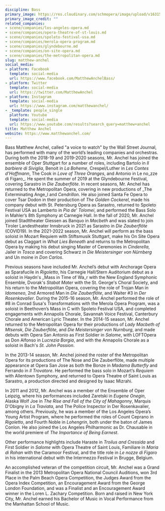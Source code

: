 ```yaml
---
discipline: Bass
primary_image: https://res.cloudinary.com/schmopera/image/upload/v1631551637/media/2021/09/MatthewAnchel_vjsha4.jpg
primary_image_credit: ""
related_companies:
- scene/companies/los-angeles-opera.md
- scene/companies/opera-theatre-of-st-louis.md
- scene/companies/spoleto-festival-usa.md
- scene/companies/merola-opera-program.md
- scene/companies/glyndebourne.md
- scene/companies/on-site-opera.md
- scene/companies/the-metropolitan-opera.md
slug: matthew-anchel
social_media:
- platform: Facebook
  template: social-media
  url: https://www.facebook.com/MatthewAnchelBass/
- platform: Twitter
  template: social-media
  url: https://twitter.com/MatthewAnchel
- platform: Instagram
  template: social-media
  url: https://www.instagram.com/matthewanchel/
- _template: people_single
  platform: Youtube
  template: social-media
  url: https://www.youtube.com/results?search_query=matthew+anchel
title: Matthew Anchel
website: https://www.matthewanchel.com/
---
```

Bass Matthew Anchel, called "a voice to watch" by the Wall Street Journal, has performed with many of the world’s leading companies and orchestras. During both the 2018-19 and 2019-2020 seasons, Mr. Anchel has joined the ensemble of Oper Stuttgart for a number of roles, including Bartolo in _Il barbiere di Siviglia_, Benoit in _La Boheme_, Crespel/Luther in _Les Contes d’Hoffmann_, The Cook in _Love of Three Oranges_, and Antonio in Le no_zze di Figaro_. He spent the summer of 2019 at the Glyndebourne Festival, covering Sarastro in _Die Zauberflöte_. In recent seasons, Mr. Anchel has returned to the Metropolitan Opera, covering in new productions of _The Exterminating Ange_l and _Cendrillon_. He also joined Santa Fe Opera to cover Tsar Dodon in their production of _The Golden Cockerel_, made his company debut with St. Petersburg Opera as Sarastro, returned to Spoleto Festival USA as Lamberto in _Pia de' Tolomei_, and performed the Bass Solo in Mahler’s 8th Symphony at Carnegie Hall. In the fall of 2020, Mr. Anchel joined Stadttheater Giessen as Banquo in _Macbeth_ and was slated to join Tiroler Landestheater Innsbruck in 2021 as Sarastro in _Die Zauberflöte_ (COVID19). In the 2021-2022 season, Mr. Anchel will perform as the bass soloist in Mozart Requiem with Stiftsmusik Stuttgart, make his On Site Opera debut as Claggart in _What Lies Beneath_ and returns to the Metropolitan Opera by making his debut singing Master of Ceremonies in _Cinderella_, Jailer in _Tosca_ and covering Schwarz in _Die Meistersinger von Nürnberg_ and Un moine in _Don Carlos_.

Previous seasons have included Mr. Anchel’s debut with Anchorage Opera as Sparafucile in _Rigoletto_, his Carnegie Hall/Stern Auditorium debut as a soloist in Haydn's _Mass in Time of Wa_r with the New England Symphonic Ensemble, Dvorak's _Stabat Mater_ with the St. George's Choral Society, and his return to the Metropolitan Opera, covering the role of Trojan Man in _Idomeneo_, 2nd Armored Man in _Die Zauberflöte_, and Waiter #3 in _Der Rosenkavalier_. During the 2015-16 season, Mr. Anchel performed the role of #8 in Conrad Susa's Transformations with the Merola Opera Program, was a soloist in Beethoven’s Mass in C with Spoleto Festival USA, and completed engagements with Annapolis Chorale, Savannah Voice Festival, Canterbury Chorale and American Lyric Theater. In the 2014-15 season, Mr. Anchel returned to the Metropolitan Opera for their productions of _Lady Macbeth of Mtsensk_, _Die Zauberflöte_, and _Die Meistersinger von Nurnburg_, and made debuts with Opera San Antonio as First Soldier in _Salome_, with LOFTOpera as Don Alfonso in _Lucrezia Borgia_, and with the Annapolis Chorale as a soloist in Bach's _St. John Passion_.

In the 2013-14 season, Mr. Anchel joined the roster of the Metropolitan Opera for its productions of The Nose and Die Zauberflöte, made multiple appearance at Opera San Jose as both the Bonze in _Madama Butterfly_ and Ferrando in _Il Trovatore_. He performed the bass solo in Mozart’s _Requiem_ with Allentown Symphony, and returned to Opera Theatre of Saint Louis as Sarastro, a production directed and designed by Isaac Mizrahi.

In 2011 and 2012, Mr. Anchel was a member of the Ensemble of Oper Leipzig, where his performances included Zaretski in _Eugene Onegin_, Alaska Wolf Joe in _The Rise and Fall of the City of Mahagonny_, Marquis D'Obigny in _La Traviata_, and The Police Inspector in Der Rosenkavalier, among others. Previously, he was a member of the Los Angeles Opera’s Young Artist Program, where he performed the roles of Count Ceprano in _Rigoletto_, and Fourth Noble in _Lohengrin_, both under the baton of James Conlon. He also joined the Los Angeles Philharmonic as Dr. Chausable in the world premiere of _The Importance of Being Earnest_.

Other performance highlights include Haraste in _Troilus and Cressida_ and First Soldier in _Salome_ with Opera Theatre of Saint Louis, Familiare in _Maria di Rohan_ with the Caramoor Festival, and the title role in _Le nozze di Figaro_ in his international debut with the Intermezzo Festival in Brugge, Belgium.

An accomplished veteran of the competition circuit, Mr. Anchel was a Grand Finalist in the 2013 Metropolitan Opera National Council Auditions, won 3rd Place in the Palm Beach Opera Competition, the Judges Award from the Opera Index Competition, an Encouragement Award from the George London Foundation, and was a Finalist and an Encouragement Award winner in the Loren L. Zachary Competition. Born and raised in New York City, Mr. Anchel earned his Bachelor of Music in Vocal Performance from the Manhattan School of Music.

[](https://www.stratagemartists.com/cast)